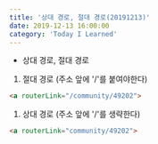 ```yaml
---
title: '상대 경로, 절대 경로(20191213)'
date: 2019-12-13 16:00:00
category: 'Today I Learned'
---
```


- 상대 경로, 절대 경로

1. 절대 경로 (주소 앞에 '/'를 붙여야한다)

```html
<a routerLink="/community/49202">
```

1. 상대 경로 (주소 앞에 '/'를 생략한다)

```html
<a routerLink="community/49202">
```





